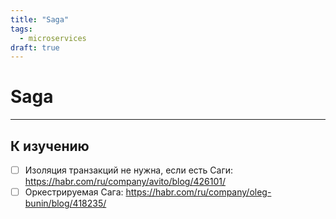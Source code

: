```yaml
---
title: "Saga"
tags:
  - microservices
draft: true
---
```


# Saga


---
## К изучению

- [ ] Изоляция транзакций не нужна, если есть Саги: https://habr.com/ru/company/avito/blog/426101/
- [ ] Оркестрируемая Сага: https://habr.com/ru/company/oleg-bunin/blog/418235/